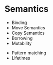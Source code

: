 # Semantics


* Binding
* Move Semantics
* Copy Semantics
* Borrowing
* Mutability
- Pattern matching
- Lifetimes
